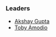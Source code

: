 ### Leaders
* [Akshay Gupta](mailto:akshay.gupta@owasp.org)
* [Toby Amodio](mailto:toby.amodio@owasp.org)
